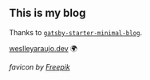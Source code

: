 ## This is my blog

Thanks to [`gatsby-starter-minimal-blog`](https://github.com/LekoArts/gatsby-starter-minimal-blog).

[weslleyaraujo.dev](weslleyaraujo.dev) 🌍

_favicon by [Freepik](https://www.flaticon.com/authors/freepik)_
